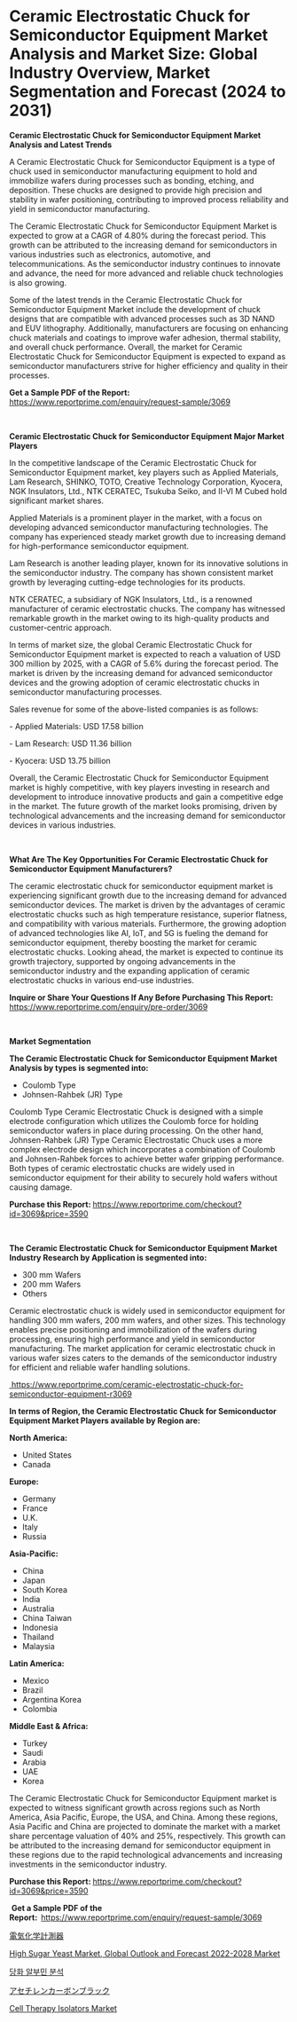 <p><h1>Ceramic Electrostatic Chuck for Semiconductor Equipment Market Analysis and Market Size: Global Industry Overview, Market Segmentation and Forecast (2024 to 2031)</h1></p><p><strong>Ceramic Electrostatic Chuck for Semiconductor Equipment Market Analysis and Latest Trends</strong></p>
<p><p>A Ceramic Electrostatic Chuck for Semiconductor Equipment is a type of chuck used in semiconductor manufacturing equipment to hold and immobilize wafers during processes such as bonding, etching, and deposition. These chucks are designed to provide high precision and stability in wafer positioning, contributing to improved process reliability and yield in semiconductor manufacturing.</p><p>The Ceramic Electrostatic Chuck for Semiconductor Equipment Market is expected to grow at a CAGR of 4.80% during the forecast period. This growth can be attributed to the increasing demand for semiconductors in various industries such as electronics, automotive, and telecommunications. As the semiconductor industry continues to innovate and advance, the need for more advanced and reliable chuck technologies is also growing.</p><p>Some of the latest trends in the Ceramic Electrostatic Chuck for Semiconductor Equipment Market include the development of chuck designs that are compatible with advanced processes such as 3D NAND and EUV lithography. Additionally, manufacturers are focusing on enhancing chuck materials and coatings to improve wafer adhesion, thermal stability, and overall chuck performance. Overall, the market for Ceramic Electrostatic Chuck for Semiconductor Equipment is expected to expand as semiconductor manufacturers strive for higher efficiency and quality in their processes.</p></p>
<p><strong>Get a Sample PDF of the Report:&nbsp;</strong> <a href="https://www.reportprime.com/enquiry/request-sample/3069">https://www.reportprime.com/enquiry/request-sample/3069</a></p>
<p>&nbsp;</p>
<p><strong>Ceramic Electrostatic Chuck for Semiconductor Equipment Major Market Players</strong></p>
<p><p>In the competitive landscape of the Ceramic Electrostatic Chuck for Semiconductor Equipment market, key players such as Applied Materials, Lam Research, SHINKO, TOTO, Creative Technology Corporation, Kyocera, NGK Insulators, Ltd., NTK CERATEC, Tsukuba Seiko, and II-VI M Cubed hold significant market shares.</p><p>Applied Materials is a prominent player in the market, with a focus on developing advanced semiconductor manufacturing technologies. The company has experienced steady market growth due to increasing demand for high-performance semiconductor equipment.</p><p>Lam Research is another leading player, known for its innovative solutions in the semiconductor industry. The company has shown consistent market growth by leveraging cutting-edge technologies for its products.</p><p>NTK CERATEC, a subsidiary of NGK Insulators, Ltd., is a renowned manufacturer of ceramic electrostatic chucks. The company has witnessed remarkable growth in the market owing to its high-quality products and customer-centric approach.</p><p>In terms of market size, the global Ceramic Electrostatic Chuck for Semiconductor Equipment market is expected to reach a valuation of USD 300 million by 2025, with a CAGR of 5.6% during the forecast period. The market is driven by the increasing demand for advanced semiconductor devices and the growing adoption of ceramic electrostatic chucks in semiconductor manufacturing processes.</p><p>Sales revenue for some of the above-listed companies is as follows:</p><p>- Applied Materials: USD 17.58 billion</p><p>- Lam Research: USD 11.36 billion</p><p>- Kyocera: USD 13.75 billion</p><p>Overall, the Ceramic Electrostatic Chuck for Semiconductor Equipment market is highly competitive, with key players investing in research and development to introduce innovative products and gain a competitive edge in the market. The future growth of the market looks promising, driven by technological advancements and the increasing demand for semiconductor devices in various industries.</p></p>
<p>&nbsp;</p>
<p><strong>What Are The Key Opportunities For Ceramic Electrostatic Chuck for Semiconductor Equipment Manufacturers?</strong></p>
<p><p>The ceramic electrostatic chuck for semiconductor equipment market is experiencing significant growth due to the increasing demand for advanced semiconductor devices. The market is driven by the advantages of ceramic electrostatic chucks such as high temperature resistance, superior flatness, and compatibility with various materials. Furthermore, the growing adoption of advanced technologies like AI, IoT, and 5G is fueling the demand for semiconductor equipment, thereby boosting the market for ceramic electrostatic chucks. Looking ahead, the market is expected to continue its growth trajectory, supported by ongoing advancements in the semiconductor industry and the expanding application of ceramic electrostatic chucks in various end-use industries.</p></p>
<p><strong>Inquire or Share Your Questions If Any Before Purchasing This Report:</strong> <a href="https://www.reportprime.com/enquiry/pre-order/3069">https://www.reportprime.com/enquiry/pre-order/3069</a></p>
<p>&nbsp;</p>
<p><strong>Market Segmentation</strong></p>
<p><strong>The Ceramic Electrostatic Chuck for Semiconductor Equipment Market Analysis by types is segmented into:</strong></p>
<p><ul><li>Coulomb Type</li><li>Johnsen-Rahbek (JR) Type</li></ul></p>
<p><p>Coulomb Type Ceramic Electrostatic Chuck is designed with a simple electrode configuration which utilizes the Coulomb force for holding semiconductor wafers in place during processing. On the other hand, Johnsen-Rahbek (JR) Type Ceramic Electrostatic Chuck uses a more complex electrode design which incorporates a combination of Coulomb and Johnsen-Rahbek forces to achieve better wafer gripping performance. Both types of ceramic electrostatic chucks are widely used in semiconductor equipment for their ability to securely hold wafers without causing damage.</p></p>
<p><strong>Purchase this Report:&nbsp;</strong><a href="https://www.reportprime.com/checkout?id=3069&price=3590">https://www.reportprime.com/checkout?id=3069&price=3590</a></p>
<p>&nbsp;</p>
<p><strong>The Ceramic Electrostatic Chuck for Semiconductor Equipment Market Industry Research by Application is segmented into:</strong></p>
<p><ul><li>300 mm Wafers</li><li>200 mm Wafers</li><li>Others</li></ul></p>
<p><p>Ceramic electrostatic chuck is widely used in semiconductor equipment for handling 300 mm wafers, 200 mm wafers, and other sizes. This technology enables precise positioning and immobilization of the wafers during processing, ensuring high performance and yield in semiconductor manufacturing. The market application for ceramic electrostatic chuck in various wafer sizes caters to the demands of the semiconductor industry for efficient and reliable wafer handling solutions.</p></p>
<p><a href="https://www.reportprime.com/ceramic-electrostatic-chuck-for-semiconductor-equipment-r3069">&nbsp;https://www.reportprime.com/ceramic-electrostatic-chuck-for-semiconductor-equipment-r3069</a></p>
<p><strong>In terms of Region, the Ceramic Electrostatic Chuck for Semiconductor Equipment Market Players available by Region are:</strong></p>
<p>
    <p> <strong> North America: </strong>
        <ul>
            <li>United States</li>
            <li>Canada</li>
        </ul>
        </p> 
    <p> <strong> Europe: </strong>
        <ul>
            <li>Germany</li>
            <li>France</li>
            <li>U.K.</li>
            <li>Italy</li>
            <li>Russia</li>
        </ul>
        </p> 
    <p> <strong> Asia-Pacific: </strong>
        <ul>
            <li>China</li>
            <li>Japan</li>
            <li>South Korea</li>
            <li>India</li>
            <li>Australia</li>
            <li>China Taiwan</li>
            <li>Indonesia</li>
            <li>Thailand</li>
            <li>Malaysia</li>
        </ul>
        </p> 
    <p> <strong> Latin America: </strong>
        <ul>
            <li>Mexico</li>
            <li>Brazil</li>
            <li>Argentina Korea</li>
            <li>Colombia</li>
        </ul>
        </p> 
    <p> <strong> Middle East & Africa: </strong>
        <ul>
            <li>Turkey</li>
            <li>Saudi</li>
            <li>Arabia</li>
            <li>UAE</li>
            <li>Korea</li>
        </ul>
    </p>
    </p>
<p><p>The Ceramic Electrostatic Chuck for Semiconductor Equipment market is expected to witness significant growth across regions such as North America, Asia Pacific, Europe, the USA, and China. Among these regions, Asia Pacific and China are projected to dominate the market with a market share percentage valuation of 40% and 25%, respectively. This growth can be attributed to the increasing demand for semiconductor equipment in these regions due to the rapid technological advancements and increasing investments in the semiconductor industry.</p></p>
<p><strong>Purchase this Report: </strong><a href="https://www.reportprime.com/checkout?id=3069&price=3590">https://www.reportprime.com/checkout?id=3069&price=3590</a></p>
<p>&nbsp;<strong>Get a Sample PDF of the Report:&nbsp;&nbsp;</strong><a href="https://www.reportprime.com/enquiry/request-sample/3069">https://www.reportprime.com/enquiry/request-sample/3069</a></p>
<p><strong></strong></p>
<p><p><a href="https://github.com/decker5351/Market-Research-Report-List-2/blob/main/727878929649.md">電気化学計測器</a></p><p><a href="https://www.linkedin.com/pulse/global-high-sugar-yeast-market-outlook-forecast-2022-2028-f6lse">High Sugar Yeast Market, Global Outlook and Forecast 2022-2028 Market</a></p><p><a href="https://github.com/muchswr/Market-Research-Report-List-1/blob/main/334734335431.md">당화 알부민 분석</a></p><p><a href="https://github.com/tubbs463/Market-Research-Report-List-2/blob/main/899964829660.md">アセチレンカーボンブラック</a></p><p><a href="https://medium.com/@dellkoepp_34276/cell-therapy-isolators-market-trends-focusing-on-cell-therapy-isolators-market-insight-and-5b49fe421700">Cell Therapy Isolators Market</a></p></p>